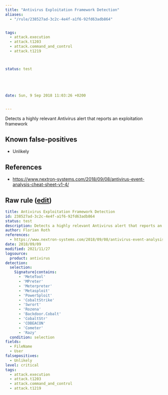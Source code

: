 ```yaml
---
title: "Antivirus Exploitation Framework Detection"
aliases:
  - "/rule/238527ad-3c2c-4e4f-a1f6-92fd63adb864"


tags:
  - attack.execution
  - attack.t1203
  - attack.command_and_control
  - attack.t1219



status: test





date: Sun, 9 Sep 2018 11:03:26 +0200


---
```


Detects a highly relevant Antivirus alert that reports an exploitation framework

<!--more-->


## Known false-positives

* Unlikely



## References

* https://www.nextron-systems.com/2018/09/08/antivirus-event-analysis-cheat-sheet-v1-4/


## Raw rule ([edit](https://github.com/SigmaHQ/sigma/edit/master/rules/application/antivirus/av_exploiting.yml))
```yaml
title: Antivirus Exploitation Framework Detection
id: 238527ad-3c2c-4e4f-a1f6-92fd63adb864
status: test
description: Detects a highly relevant Antivirus alert that reports an exploitation framework
author: Florian Roth
references:
  - https://www.nextron-systems.com/2018/09/08/antivirus-event-analysis-cheat-sheet-v1-4/
date: 2018/09/09
modified: 2021/11/27
logsource:
  product: antivirus
detection:
  selection:
    Signature|contains:
      - 'MeteTool'
      - 'MPreter'
      - 'Meterpreter'
      - 'Metasploit'
      - 'PowerSploit'
      - 'CobaltStrike'
      - 'Swrort'
      - 'Rozena'
      - 'Backdoor.Cobalt'
      - 'CobaltStr'
      - 'COBEACON'
      - 'Cometer'
      - 'Razy'
  condition: selection
fields:
  - FileName
  - User
falsepositives:
  - Unlikely
level: critical
tags:
  - attack.execution
  - attack.t1203
  - attack.command_and_control
  - attack.t1219

```
